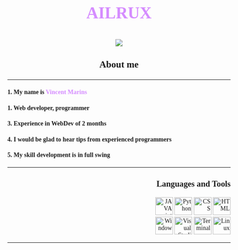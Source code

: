 <font face = "Play">
 <font color = #d58cff size = 6><h3 align="center">AILRUX</h3></color></font>

 <div align="center"><img src="https://user-images.githubusercontent.com/120786298/208247478-d8f4b1c5-d929-4da4-b142-850322c4ef4c.gif">

  <div align="left">
  <font size = 4><h3 align="center"> About me </h3></font>
  <hr>
  <h4> 1. My name is <font color = #d58cff>Vincent Marins</font> </h4>
  <h4> 1. Web developer, programmer </h4>
  <h4> 3. Experience in WebDev of 2 months </h4>
  <h4> 4. I would be glad to hear tips from experienced programmers </h4>
  <h4> 5. My skill development is in full swing </h4>
  </div>

<hr>

 <div align="right">
  <font size = 3><h3>🧰Languages and Tools</h3></font>
  <img  src="https://user-images.githubusercontent.com/116753493/199134671-ef8daec4-a9e2-437e-aed9-e30d50a6faec.png" alt="JAVA script" width="40" height="40">
  <img  src="https://user-images.githubusercontent.com/116753493/199134748-e5f23658-4c50-459a-8f79-71dc66734d11.png" 
  alt="Python" width="40" height="40">
  <img  src="https://user-images.githubusercontent.com/120786298/208244511-358d6820-66a6-4758-be60-ae283f9c7a18.png" alt="CSS" width="40" height="40">
  <img  src="https://user-images.githubusercontent.com/116753493/199134956-b94eb079-e4e3-4de3-ace2-c65678dd5fce.png" 
  alt="HTML" width="40" height="40">
  <br>
  <img  src="https://user-images.githubusercontent.com/116753493/199135333-ce157746-970f-4529-9e92-971f91c4466d.png" alt="Windows" width="40" height="40">
  <img   width="40" height="40" src="https://user-images.githubusercontent.com/116753493/199134600-2cfe8a97-f3a2-4684-a2d4-e307bc4238cd.png" alt="Visual Studio">
  <img  src="https://user-images.githubusercontent.com/116753493/199135403-cdd6d5fa-7b97-42a9-943b-4b9ace0741a5.png" alt="Terminal" width="40" height="40">
  <img  src="https://user-images.githubusercontent.com/116753493/199135177-0e5a4379-b903-40b7-b663-1c67a849aba7.png" alt="Linux" width="40" height="40">
  
 </div>

  <hr>
  
</font>


